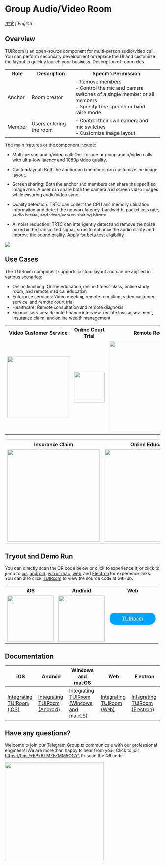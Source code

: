 # Group Audio/Video Room

_[中文](README.zh.md) | English_

## Overview

TUIRoom is an open-source component for multi-person audio/video call. You can perform secondary development or replace the UI and customize the layout to quickly launch your business.
Description of room roles

<table>
<tr>
<th>Role</th><th>Description</th><th>Specific Permission</th>
</tr>
<tr>
<td>Anchor</td>

<td>Room creator</td>

<td>- Remove members<br/>- Control the mic and camera switches of a single member or all members<br/>- Specify free speech or hand raise mode</td>
</tr>
<td>Member</td>
<td>Users entering the room</td>
<td>- Control their own camera and mic switches<br/>- Customize image layout</td>

</tr>
</table>


The main features of the component include:

- Multi-person audio/video call: One-to-one or group audio/video calls with ultra-low latency and 1080p video quality.

- Custom layout: Both the anchor and members can customize the image layout.

- Screen sharing: Both the anchor and members can share the specified image area. A user can share both the camera and screen video images while ensuring audio/video sync.

- Quality detection: TRTC can collect the CPU and memory utilization information and detect the network latency, bandwidth, packet loss rate, audio bitrate, and video/screen sharing bitrate.

- AI noise reduction: TRTC can intelligently detect and remove the noise mixed in the transmitted signal, so as to enhance the audio clarity and improve the sound quality.
[Apply for beta test eligibility](https://cloud.tencent.com/apply/p/9q0qt0bg5l4)

<img src="https://qcloudimg.tencent-cloud.cn/raw/6548148ec6990bed6e7ffa8c421cca58.png">

## Use Cases

The TUIRoom component supports custom layout and can be applied in various scenarios:

- Online teaching: Online education, online fitness class, online study room, and remote medical education
- Enterprise services: Video meeting, remote recruiting, video customer service, and remote court trial
- Healthcare: Remote consultation and remote diagnosis
- Finance services: Remote finance interview, remote loss assessment, insurance claim, and online wealth management



<table>
<tr>
<th>Video Customer Service</th><th>Online Court Trial</th><th>Remote Recruiting</th><th >Remote Diagnosis</th>
</tr>
<tr>
<td><img style="width:200px;" src="https://imgcache.qq.com/operation/dianshi/other/kefu.76e05db571dbc496abe9f6b776c86c2824047cca.png" data-nonescope="true"></td>

<td><img style="width:100px;" src="https://imgcache.qq.com/operation/dianshi/other/tingsheng.dc3e4a14ce0b4135e44bca444d3b4b998b73ea94.webp" data-nonescope="true"></td>

<td><img style="width:300px;" src="https://imgcache.qq.com/operation/dianshi/other/zhaopin.9058bc65b94ea06b5d9b3926df836de5243c3988.png" data-nonescope="true"></td>

<td><img style="width:300px;" src="https://imgcache.qq.com/operation/dianshi/other/yiliao.72854345679a10152be490378b9dca4426bd454a.png" data-nonescope="true"></td>

</tr>
</table>


<table>
<tr>
<th>Insurance Claim</th><th>Online Education</th><th>Video Meeting</th><th >Remote Finance Interview</th>
</tr>
<tr>
<td><img style="width:300px;" src="https://imgcache.qq.com/operation/dianshi/other/baoxian.6e407da60713e0e6085bc45c740077918f63761c.png" data-nonescope="true"></td>

<td><img style="width:300px;" src="https://imgcache.qq.com/operation/dianshi/other/jiaoyu.c0baa1356cfe9397d7aad9647b5196d8fc57e937.png" data-nonescope="true"></td>

<td><img style="width:300px;" src="https://imgcache.qq.com/operation/dianshi/other/huiyi.49f80c476411e768dd0cdffd030519e3086bcf2e.png" data-nonescope="true"></td>

<td><img style="width:300px;" src="https://imgcache.qq.com/operation/dianshi/other/mianqian.2db594b6b392f61171e86d1168ca698ae73462bb.png" data-nonescope="true"></td>

</tr>
</table>

## Tryout and Demo Run

You can directly scan the QR code below or click to experience it, or click to jump to [ios](https://www.tencentcloud.com/document/product/647/37284), [android](https://www.tencentcloud.com/document/product/647/37283), [win or mac](https://www.tencentcloud.com/document/product/647/44071), [web](https://www.tencentcloud.com/document/product/647/47636), and [Electron](https://www.tencentcloud.com/document/product/647/48416) for experience links. You can also click [TUIRoom](https://github.com/tencentyun/TUIRoom) to view the source code at GitHub.
<table>
<tr>
<th>iOS</th><th>Android</th><th>Web</th>
</tr>
<tr>
<td><img style="width:150px;" src="https://imgcache.qq.com/operation/dianshi/other/androiderercrcode.b8a053599ac9f16ccb0ad3328f1f015054170efe.png" data-nonescope="true"></td>

<td><img style="width:150px;" src="https://imgcache.qq.com/operation/dianshi/other/crcode_android.fa3232dcf5c64a5184c5e9e0357674c6b3b601ac.png" data-nonescope="true"></td>
<td><a style=" color: #fff;background-color: #00a4ff;height: 40px;display:inline-block;text-align:center;line-height: 40px;border-radius:20px;width:150px;" target="_blank" href="https://web.sdk.qcloud.com/component/tuiroom/index.html?lang=en" name="demo-click-web">TUIRoom</a></td>
</table>

## Documentation

| iOS                                                          | Android                                                      | Windows and macOS | Web | Electron |
| ------------------------------------------------------------ | ------------------------------------------------------------ | ----------- |-----------|----------|
| [Integrating TUIRoom (iOS)](https://www.tencentcloud.com/document/product/647/37284) | [Integrating TUIRoom (Android)](https://www.tencentcloud.com/document/product/647/37283) | [Integrating TUIRoom (Windows and macOS)](https://www.tencentcloud.com/document/product/647/44071) | [Integrating TUIRoom (Web)](https://www.tencentcloud.com/document/product/647/47636) | [Integrating TUIRoom (Electron)](https://www.tencentcloud.com/document/product/647/48416)

## Have any questions?
Welcome to join our Telegram Group to communicate with our professional engineers! We are more than happy to hear from you~
Click to join: https://t.me/+EPk6TMZEZMM5OGY1
Or scan the QR code

<img src="https://qcloudimg.tencent-cloud.cn/raw/9c67ed5746575e256b81ce5a60216c5a.jpg" width="320"/>

    